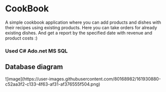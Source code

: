 # CookBook

A simple cookbook application where you can add products and dishes with their recipes using existing products.
Here you can take orders for already existing dishes.
And get a report by the specified date with revenue and product costs :)


<h3>Used C#
  Ado.net
  MS SQL
</h3>

<h2>Database diagram</h2>
![image](https://user-images.githubusercontent.com/80168982/161930880-c52aa3f2-c133-4f63-af31-af376555f504.png)


